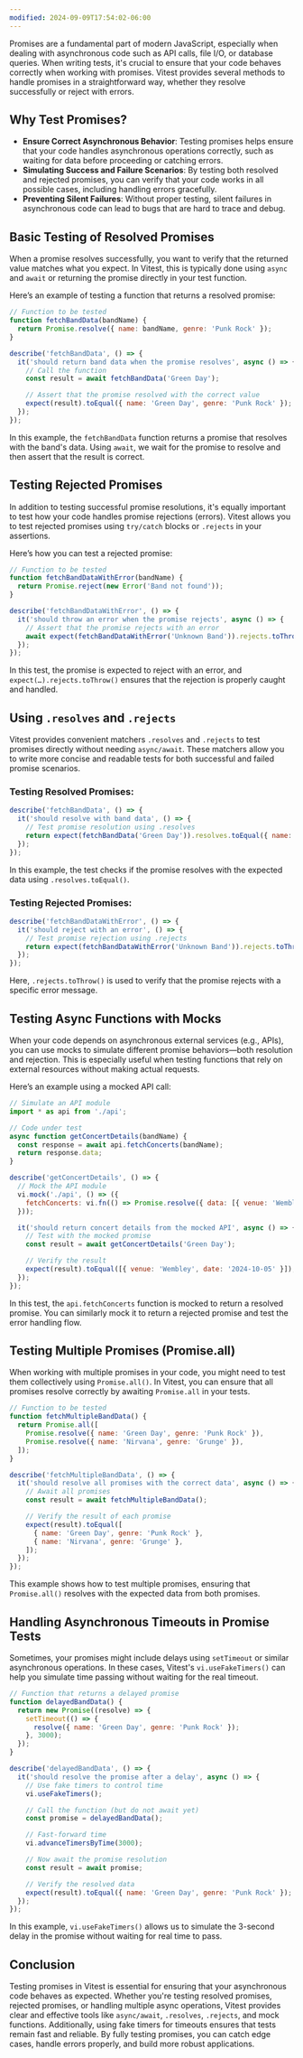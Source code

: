 ```yaml
---
modified: 2024-09-09T17:54:02-06:00
---
```


Promises are a fundamental part of modern JavaScript, especially when dealing with asynchronous code such as API calls, file I/O, or database queries. When writing tests, it's crucial to ensure that your code behaves correctly when working with promises. Vitest provides several methods to handle promises in a straightforward way, whether they resolve successfully or reject with errors.

## Why Test Promises?

- **Ensure Correct Asynchronous Behavior**: Testing promises helps ensure that your code handles asynchronous operations correctly, such as waiting for data before proceeding or catching errors.
- **Simulating Success and Failure Scenarios**: By testing both resolved and rejected promises, you can verify that your code works in all possible cases, including handling errors gracefully.
- **Preventing Silent Failures**: Without proper testing, silent failures in asynchronous code can lead to bugs that are hard to trace and debug.

## Basic Testing of Resolved Promises

When a promise resolves successfully, you want to verify that the returned value matches what you expect. In Vitest, this is typically done using `async` and `await` or returning the promise directly in your test function.

Here’s an example of testing a function that returns a resolved promise:

```js
// Function to be tested
function fetchBandData(bandName) {
  return Promise.resolve({ name: bandName, genre: 'Punk Rock' });
}

describe('fetchBandData', () => {
  it('should return band data when the promise resolves', async () => {
    // Call the function
    const result = await fetchBandData('Green Day');

    // Assert that the promise resolved with the correct value
    expect(result).toEqual({ name: 'Green Day', genre: 'Punk Rock' });
  });
});
```

In this example, the `fetchBandData` function returns a promise that resolves with the band's data. Using `await`, we wait for the promise to resolve and then assert that the result is correct.

## Testing Rejected Promises

In addition to testing successful promise resolutions, it's equally important to test how your code handles promise rejections (errors). Vitest allows you to test rejected promises using `try/catch` blocks or `.rejects` in your assertions.

Here’s how you can test a rejected promise:

```js
// Function to be tested
function fetchBandDataWithError(bandName) {
  return Promise.reject(new Error('Band not found'));
}

describe('fetchBandDataWithError', () => {
  it('should throw an error when the promise rejects', async () => {
    // Assert that the promise rejects with an error
    await expect(fetchBandDataWithError('Unknown Band')).rejects.toThrow('Band not found');
  });
});
```

In this test, the promise is expected to reject with an error, and `expect(…).rejects.toThrow()` ensures that the rejection is properly caught and handled.

## Using `.resolves` and `.rejects`

Vitest provides convenient matchers `.resolves` and `.rejects` to test promises directly without needing `async/await`. These matchers allow you to write more concise and readable tests for both successful and failed promise scenarios.

### Testing Resolved Promises:

```js
describe('fetchBandData', () => {
  it('should resolve with band data', () => {
    // Test promise resolution using .resolves
    return expect(fetchBandData('Green Day')).resolves.toEqual({ name: 'Green Day', genre: 'Punk Rock' });
  });
});
```

In this example, the test checks if the promise resolves with the expected data using `.resolves.toEqual()`.

### Testing Rejected Promises:

```js
describe('fetchBandDataWithError', () => {
  it('should reject with an error', () => {
    // Test promise rejection using .rejects
    return expect(fetchBandDataWithError('Unknown Band')).rejects.toThrow('Band not found');
  });
});
```

Here, `.rejects.toThrow()` is used to verify that the promise rejects with a specific error message.

## Testing Async Functions with Mocks

When your code depends on asynchronous external services (e.g., APIs), you can use mocks to simulate different promise behaviors—both resolution and rejection. This is especially useful when testing functions that rely on external resources without making actual requests.

Here’s an example using a mocked API call:

```js
// Simulate an API module
import * as api from './api';

// Code under test
async function getConcertDetails(bandName) {
  const response = await api.fetchConcerts(bandName);
  return response.data;
}

describe('getConcertDetails', () => {
  // Mock the API module
  vi.mock('./api', () => ({
    fetchConcerts: vi.fn(() => Promise.resolve({ data: [{ venue: 'Wembley', date: '2024-10-05' }] })),
  }));

  it('should return concert details from the mocked API', async () => {
    // Test with the mocked promise
    const result = await getConcertDetails('Green Day');

    // Verify the result
    expect(result).toEqual([{ venue: 'Wembley', date: '2024-10-05' }]);
  });
});
```

In this test, the `api.fetchConcerts` function is mocked to return a resolved promise. You can similarly mock it to return a rejected promise and test the error handling flow.

## Testing Multiple Promises (Promise.all)

When working with multiple promises in your code, you might need to test them collectively using `Promise.all()`. In Vitest, you can ensure that all promises resolve correctly by awaiting `Promise.all` in your tests.

```js
// Function to be tested
function fetchMultipleBandData() {
  return Promise.all([
    Promise.resolve({ name: 'Green Day', genre: 'Punk Rock' }),
    Promise.resolve({ name: 'Nirvana', genre: 'Grunge' }),
  ]);
}

describe('fetchMultipleBandData', () => {
  it('should resolve all promises with the correct data', async () => {
    // Await all promises
    const result = await fetchMultipleBandData();

    // Verify the result of each promise
    expect(result).toEqual([
      { name: 'Green Day', genre: 'Punk Rock' },
      { name: 'Nirvana', genre: 'Grunge' },
    ]);
  });
});
```

This example shows how to test multiple promises, ensuring that `Promise.all()` resolves with the expected data from both promises.

## Handling Asynchronous Timeouts in Promise Tests

Sometimes, your promises might include delays using `setTimeout` or similar asynchronous operations. In these cases, Vitest's `vi.useFakeTimers()` can help you simulate time passing without waiting for the real timeout.

```js
// Function that returns a delayed promise
function delayedBandData() {
  return new Promise((resolve) => {
    setTimeout(() => {
      resolve({ name: 'Green Day', genre: 'Punk Rock' });
    }, 3000);
  });
}

describe('delayedBandData', () => {
  it('should resolve the promise after a delay', async () => {
    // Use fake timers to control time
    vi.useFakeTimers();

    // Call the function (but do not await yet)
    const promise = delayedBandData();

    // Fast-forward time
    vi.advanceTimersByTime(3000);

    // Now await the promise resolution
    const result = await promise;

    // Verify the resolved data
    expect(result).toEqual({ name: 'Green Day', genre: 'Punk Rock' });
  });
});
```

In this example, `vi.useFakeTimers()` allows us to simulate the 3-second delay in the promise without waiting for real time to pass.

## Conclusion

Testing promises in Vitest is essential for ensuring that your asynchronous code behaves as expected. Whether you're testing resolved promises, rejected promises, or handling multiple async operations, Vitest provides clear and effective tools like `async/await`, `.resolves`, `.rejects`, and mock functions. Additionally, using fake timers for timeouts ensures that tests remain fast and reliable. By fully testing promises, you can catch edge cases, handle errors properly, and build more robust applications.
